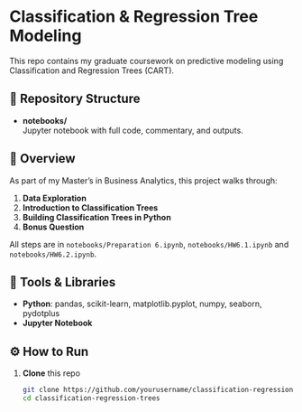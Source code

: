 # Classification & Regression Tree Modeling

This repo contains my graduate coursework on predictive modeling using Classification and Regression Trees (CART).

## 📂 Repository Structure
  
- **notebooks/**  
  Jupyter notebook with full code, commentary, and outputs.  

## 🚀 Overview

As part of my Master’s in Business Analytics, this project walks through:

1. **Data Exploration**  
2. **Introduction to Classification Trees**  
3. **Building Classification Trees in Python**  
4. **Bonus Question**  

All steps are in `notebooks/Preparation 6.ipynb`, `notebooks/HW6.1.ipynb` and `notebooks/HW6.2.ipynb`.

## 🔧 Tools & Libraries

- **Python**: pandas, scikit-learn, matplotlib.pyplot, numpy, seaborn, pydotplus  
- **Jupyter Notebook**

## ⚙️ How to Run

1. **Clone** this repo  
   ```bash
   git clone https://github.com/yourusername/classification-regression-trees.git
   cd classification-regression-trees
